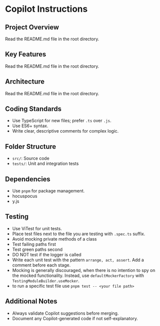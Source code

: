 # Copilot Instructions

## Project Overview
Read the README.md file in the root directory.

## Key Features
Read the README.md file in the root directory.

## Architecture
Read the README.md file in the root directory.

## Coding Standards
- Use TypeScript for new files; prefer `.ts` over `.js`.
- Use ES6+ syntax.
- Write clear, descriptive comments for complex logic.

## Folder Structure
- `src/`: Source code
- `tests/`: Unit and integration tests

## Dependencies
- Use `pnpm` for package management.
- hocuspocus
- y.js

## Testing
- Use ViTest for unit tests.
- Place test files next to the file you are testing with `.spec.ts` suffix.
- Avoid mocking private methods of a class
- Test failing paths first
- Test green paths second
- DO NOT test if the logger is called
- Write each unit test with the pattern `arrange, act, assert`. Add a comment before each stage.
- Mocking is generally discouraged, when there is no intention to spy on the mocked functionality.
Instead, use `defaultMockerFactory` with `TestingModuleBuilder.useMocker`.
- to run a specific test file use `pnpm test -- <your file path>`

## Additional Notes
- Always validate Copilot suggestions before merging.
- Document any Copilot-generated code if not self-explanatory.

